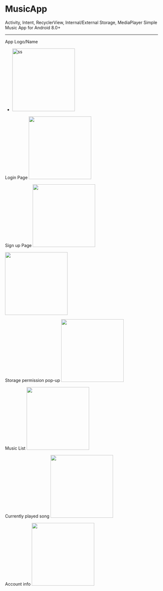 # MusicApp
 Activity, Intent, RecyclerView, Internal/External Storage, MediaPlayer
 Simple Music App for Android 8.0+

***
App Logo/Name
* <img width="206" alt="ss" src="https://github.com/gulsoy83/MusicApp/assets/46426033/17c2ef55-0ed3-4f85-ba9f-ea7dcea0b0c3">

Login Page
<img src="https://github.com/gulsoy83/MusicApp/assets/46426033/341a397f-4958-40a7-ac93-9a48a8df1486" width="206" />

Sign up Page
<img src="https://github.com/gulsoy83/MusicApp/assets/46426033/3d46af50-6fb7-466c-bc2e-011acea8e63a" width="206" />

<img src="https://github.com/gulsoy83/MusicApp/assets/46426033/1b33ed02-7d77-452c-bb1e-6500f8e0b51c" width="206" />

Storage permission pop-up
<img src="https://github.com/gulsoy83/MusicApp/assets/46426033/c7701ee7-f911-44b6-82e3-c53f03e7bc12" width="206" />

Music List
<img src="https://github.com/gulsoy83/MusicApp/assets/46426033/583cb3cf-5f2d-46c6-9e20-9bb02908b148" width="206" />

Currently played song
<img src="https://github.com/gulsoy83/MusicApp/assets/46426033/ca425726-a56d-4154-b57e-cb446bbac759" width="206" />

Account info
<img src="https://github.com/gulsoy83/MusicApp/assets/46426033/b33fa545-106c-4782-8922-e2fe55a59407" width="206" />


